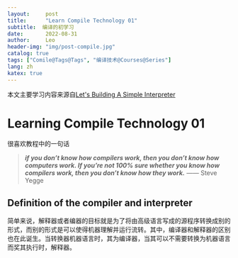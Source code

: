 ```yaml
---
layout:     post
title:      "Learn Compile Technology 01"
subtitle:  编译的初学习
date:       2022-08-31
author:     Leo
header-img: "img/post-compile.jpg"
catalog: true
tags: ["Comile@Tags@Tags", "编译技术@Courses@Series"]
lang: zh
katex: true
---
```


本文主要学习内容来源自[Let's Building A Simple Interpreter](https://ruslanspivak.com/lsbasi-part1/)

# Learning Compile Technology 01

很喜欢教程中的一句话

>***if you don’t know how compilers work, then you don’t know how computers work. If you’re not 100% sure whether you know how compilers work, then you don’t know how they work.***  —— Steve Yegge

## Definition of the compiler and interpreter

简单来说，解释器或者编器的目标就是为了将由高级语言写成的源程序转换成别的形式，而别的形式是可以使得机器理解并运行流转。其中，编译器和解释器的区别也在此诞生。当转换器机器语言时，其为编译器，当其可以不需要转换为机器语言而奖其执行时，解释器。

